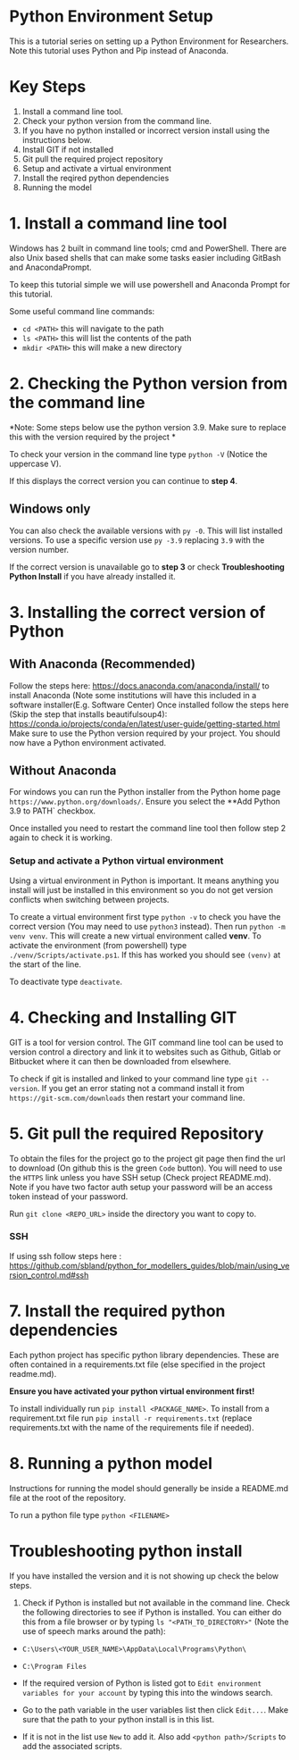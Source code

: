Python Environment Setup
========================

This is a tutorial series on setting up a Python Environment for Researchers. 
Note this tutorial uses Python and Pip instead of Anaconda.

# Key Steps

1. Install a command line tool.
2. Check your python version from the command line.
3. If you have no python installed or incorrect version install using the instructions below.
4. Install GIT if not installed
5. Git pull the required project repository
6. Setup and activate a virtual environment
7. Install the reqired python dependencies
8. Running the model




# 1. Install a command line tool

Windows has 2 built in command line tools; cmd and PowerShell.
There are also Unix based shells that can make some tasks easier including GitBash and AnacondaPrompt.

To keep this tutorial simple we will use powershell and Anaconda Prompt for this tutorial.

Some useful command line commands:

 - `cd <PATH>` this will navigate to the path
 - `ls <PATH>` this will list the contents of the path
 - `mkdir <PATH>` this will make a new directory

# 2. Checking the Python version from the command line

*Note: Some steps below use the python version 3.9. Make sure to replace this with the version required by the project *

To check your version in the command line type `python -V` (Notice the uppercase V).

If this displays the correct version you can continue to **step 4**.

## Windows only
You can also check the available versions with `py -0`. This will list installed versions. To use a specific version use `py -3.9` replacing `3.9` with the version number.

If the correct version is unavailable go to **step 3** or check **Troubleshooting Python Install** if you have already installed it.


# 3. Installing the correct version of Python 
## With Anaconda (Recommended)
Follow the steps here: https://docs.anaconda.com/anaconda/install/ to install Anaconda (Note some institutions will have this included in a software installer(E.g. Software Center)
Once installed follow the steps here (Skip the step that installs beautifulsoup4): https://conda.io/projects/conda/en/latest/user-guide/getting-started.html
Make sure to use the Python version required by your project.
You should now have a Python environment activated.

## Without Anaconda

For windows you can run the Python installer from the Python home page `https://www.python.org/downloads/`. Ensure you select the **Add Python 3.9 to PATH` checkbox.

Once installed you need to restart the command line tool then follow step 2 again to check it is working.

### Setup and activate a Python virtual environment

Using a virtual environment in Python is important. It means anything you install will just be installed in this environment so you do not get version conflicts when switching between projects.

To create a virtual environment first type `python -v` to check you have the correct version (You may need to use `python3` instead).
Then run `python -m venv venv`. This will create a new virtual environment called **venv**. To activate the environment (from powershell) type `./venv/Scripts/activate.ps1`. If this has worked you should see `(venv)` at the start of the line.

To deactivate type `deactivate`.

# 4. Checking and Installing GIT

GIT is a tool for version control. The GIT command line tool can be used to version control a directory and link it to websites such as Github, Gitlab or Bitbucket where it can then be downloaded from elsewhere.

To check if git is installed and linked to your command line type `git --version`. If you get an error stating not a command install it from `https://git-scm.com/downloads` then restart your command line.

# 5. Git pull the required Repository

To obtain the files for the project go to the project git page then find the url to download (On github this is the green `Code` button). You will need to use the `HTTPS` link unless you have SSH setup (Check project README.md).
Note if you have two factor auth setup your password will be an access token instead of your password.

Run `git clone <REPO_URL>` inside the directory you want to copy to.
### SSH
If using ssh follow steps here : https://github.com/sbland/python_for_modellers_guides/blob/main/using_version_control.md#ssh


# 7. Install the required python dependencies

Each python project has specific python library dependencies. These are often contained in a requirements.txt file (else specified in the project readme.md).

**Ensure you have activated your python virtual environment first!**

To install individually run `pip install <PACKAGE_NAME>`.
To install from a requirement.txt file run `pip install -r requirements.txt` (replace requirements.txt with the name of the requirements file if needed).

# 8. Running a python model
Instructions for running the model should generally be inside a README.md file at the root of the repository.

To run a python file type `python <FILENAME>`
 
 
 # Troubleshooting python install
 
If you have installed the version and it is not showing up check the below steps.

1. Check if Python is installed but not available in the command line. 
Check the following directories to see if Python is installed. You can either do this from a file browser or by typing `ls "<PATH_TO_DIRECTORY>"` (Note the use of speech marks around the path):

 - `C:\Users\<YOUR_USER_NAME>\AppData\Local\Programs\Python\`
 - `C:\Program Files`

 - If the required version of Python is listed got to `Edit environment variables for your account` by typing this into the windows search. 
 - Go to the path variable in the user variables list then click `Edit...`. Make sure that the path to your python install is in this list.
 - If it is not in the list use `New` to add it. Also add `<python path>/Scripts` to add the associated scripts.


